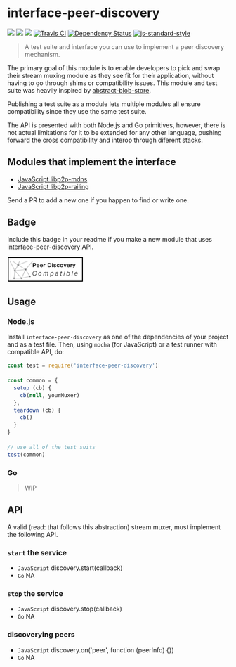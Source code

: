 interface-peer-discovery
========================

[![](https://img.shields.io/badge/made%20by-Protocol%20Labs-blue.svg?style=flat-square)](http://ipn.io)
[![](https://img.shields.io/badge/project-IPFS-blue.svg?style=flat-square)](http://ipfs.io/)
[![](https://img.shields.io/badge/freenode-%23ipfs-blue.svg?style=flat-square)](http://webchat.freenode.net/?channels=%23ipfs)
[![Travis CI](https://travis-ci.org/ipfs/interface-peer-discovery.svg?branch=master)](https://travis-ci.org/ipfs/interface-peer-discovery)
[![Dependency Status](https://david-dm.org/ipfs/interface-peer-discovery.svg?style=flat-square)](https://david-dm.org/ipfs/interface-peer-discovery)
[![js-standard-style](https://img.shields.io/badge/code%20style-standard-brightgreen.svg?style=flat-square)](https://github.com/feross/standard)

> A test suite and interface you can use to implement a peer discovery mechanism.

The primary goal of this module is to enable developers to pick and swap their stream muxing module as they see fit for their application, without having to go through shims or compatibility issues. This module and test suite was heavily inspired by [abstract-blob-store](https://github.com/maxogden/abstract-blob-store).

Publishing a test suite as a module lets multiple modules all ensure compatibility since they use the same test suite.

The API is presented with both Node.js and Go primitives, however, there is not actual limitations for it to be extended for any other language, pushing forward the cross compatibility and interop through diferent stacks.

## Modules that implement the interface

- [JavaScript libp2p-mdns](https://github.com/libp2p/js-libp2p-mdns)
- [JavaScript libp2p-railing](https://github.com/libp2p/js-libp2p-railing)

Send a PR to add a new one if you happen to find or write one.

## Badge

Include this badge in your readme if you make a new module that uses interface-peer-discovery API.

![](/img/badge.png)

## Usage

### Node.js

Install `interface-peer-discovery` as one of the dependencies of your project and as a test file. Then, using `mocha` (for JavaScript) or a test runner with compatible API, do:

```js
const test = require('interface-peer-discovery')

const common = {
  setup (cb) {
    cb(null, yourMuxer)
  },
  teardown (cb) {
    cb()
  }
}

// use all of the test suits
test(common)
```

### Go

> WIP

## API

A valid (read: that follows this abstraction) stream muxer, must implement the following API.

### `start` the service

- `JavaScript` discovery.start(callback)
- `Go` NA

### `stop` the service

- `JavaScript` discovery.stop(callback)
- `Go` NA

### discoverying peers

- `JavaScript` discovery.on('peer', function (peerInfo) {})
- `Go` NA
